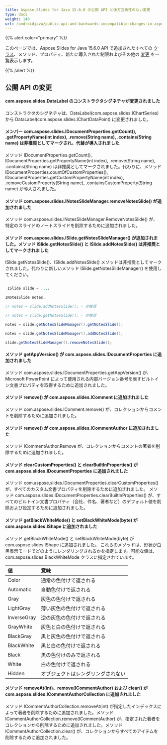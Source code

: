 ```yaml
---
title: Aspose.Slides for Java 15.6.0 の公開 API と後方互換性のない変更
type: docs
weight: 140
url: /androidjava/public-api-and-backwards-incompatible-changes-in-aspose-slides-for-java-15-6-0/
---
```


{{% alert color="primary" %}} 

このページでは、Aspose.Slides for Java 15.6.0 API で追加されたすべての [クラス](/slides/androidjava/public-api-and-backwards-incompatible-changes-in-aspose-slides-for-java-15-6-0/)、メソッド、プロパティ、新たに導入された制限およびその他の [変更](/slides/androidjava/public-api-and-backwards-incompatible-changes-in-aspose-slides-for-java-15-6-0/) を一覧表示します。

{{% /alert %}} 
## **公開 API の変更**
#### **com.aspose.slides.DataLabel のコンストラクタシグネチャが変更されました**
コンストラクタのシグネチャは、DataLabel(com.aspose.slides.IChartSeries) から DataLabel(com.aspose.slides.IChartDataPoint) に変更されました。
#### **メンバー com.aspose.slides.IDocumentProperties.getCount(), .getPropertyName(int index), .remove(String name), .contains(String name) は非推奨としてマークされ、代替が導入されました**
メソッド IDocumentProperties.getCount(), IDocumentProperties.getPropertyName(int index), .remove(String name), .contains(String name) は非推奨としてマークされました。代わりに、メソッド IDocumentProperties.countOfCustomProperties(), IDocumentProperties.getCustomPropertyName(int index), .removeCustomProperty(String name), .containsCustomProperty(String name) が導入されました。
#### **メソッド com.aspose.slides.INotesSlideManager.removeNotesSlide() が追加されました**
メソッド com.aspose.slides.INotesSlideManager.RemoveNotesSlide() が、特定のスライドのノートスライドを削除するために追加されました。
#### **メソッド com.aspose.slides.ISlide.getNotesSlideManager() が追加されました。メソッド ISlide.getNotesSlide() と ISlide.addNotesSlide() は非推奨としてマークされました**
ISlide.getNotesSlide()、ISlide.addNotesSlide() メソッドは非推奨としてマークされました。代わりに新しいメソッド ISlide.getNotesSlideManager() を使用してください。

```java

 ISlide slide = ...;

INotesSlide notes;

// notes = slide.addNotesSlide(); - 非推奨

// notes = slide.getNotesSlide(); - 非推奨

notes = slide.getNotesSlideManager().getNotesSlide();

notes = slide.getNotesSlideManager().addNotesSlide();

slide.getNotesSlideManager().removeNotesSlide();

```
#### **メソッド getAppVersion() が com.aspose.slides.IDocumentProperties に追加されました**
メソッド com.aspose.slides.IDocumentProperties.getAppVersion() が、Microsoft PowerPoint によって使用される内部バージョン番号を表すビルトイン文書プロパティを取得するために追加されました。
#### **メソッド remove() が com.aspose.slides.IComment に追加されました**
メソッド com.aspose.slides.IComment.remove() が、コレクションからコメントを削除するために追加されました。
#### **メソッド remove() が com.aspose.slides.ICommentAuthor に追加されました**
メソッド ICommentAuthor.Remove が、コレクションからコメントの著者を削除するために追加されました。
#### **メソッド clearCustomProperties() と clearBuiltInProperties() が com.aspose.slides.IDocumentProperties に追加されました**
メソッド com.aspose.slides.IDocumentProperties.clearCustomProperties() が、すべてのカスタム文書プロパティを削除するために追加されました。
メソッド com.aspose.slides.IDocumentProperties.clearBuiltInProperties() が、すべてのビルトイン文書プロパティ（会社、件名、著者など）のデフォルト値を削除および設定するために追加されました。
#### **メソッド getBlackWhiteMode() と setBlackWhiteMode(byte) が com.aspose.slides.IShape に追加されました**
メソッド getBlackWhiteMode() と setBlackWhiteMode(byte) が com.aspose.slides.IShape に追加されました。
これらのメソッドは、形状が白黒表示モードでどのようにレンダリングされるかを指定します。可能な値は、com.aspose.slides.BlackWhiteMode クラスに指定されています。

|**値** |**意味** |
| :- | :- |
|Color |通常の色付けで返される |
|Automatic |自動色付けで返される |
|Gray |灰色の色付けで返される |
|LightGray |薄い灰色の色付けで返される |
|InverseGray |逆の灰色の色付けで返される |
|GrayWhite |灰色と白の色付けで返される |
|BlackGray |黒と灰色の色付けで返される |
|BlackWhite |黒と白の色付けで返される |
|Black |黒の色付けのみで返される |
|White |白の色付けで返される |
|Hidden |オブジェクトはレンダリングされない |
#### **メソッド removeAt(int)、remove(ICommentAuthor) および clear() が com.aspose.slides.ICommentAuthorCollection に追加されました**
メソッド ICommentAuthorCollection.removeAt(int) が指定したインデックスによって著者を削除するために追加されました。メソッド ICommentAuthorCollection.remove(ICommentAuthor) が、指定された著者をコレクションから削除するために追加されました。メソッド ICommentAuthorCollection.clear() が、コレクションからすべてのアイテムを削除するために追加されました。